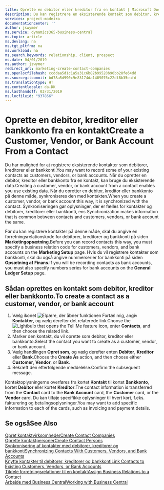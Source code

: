 ```yaml
---
title: Oprette en debitor eller kreditor fra en kontakt | Microsoft Docs
description: Du kan registrere en eksisterende kontakt som debitor, kreditor eller bankkonto med eksisterende data og angive en forretningsrelation.
services: project-madeira
documentationcenter: ''
author: jswymer
ms.service: dynamics365-business-central
ms.topic: article
ms.devlang: na
ms.tgt_pltfrm: na
ms.workload: na
ms.search.keywords: relationship, client, prospect
ms.date: 04/01/2019
ms.author: jswymer
redirect_url: marketing-create-contact-companies
ms.openlocfilehash: ccddaa5d1c1a5a31c6b82b99520b90bb28fe64dd
ms.sourcegitcommit: bd78a5d990c9e83174da1409076c22df8b35eafd
ms.translationtype: HT
ms.contentlocale: da-DK
ms.lasthandoff: 03/31/2019
ms.locfileid: "937866"
---
```

# <a name="create-a-customer-vendor-or-bank-account-from-a-contact"></a><span data-ttu-id="5d4c4-103">Oprette en debitor, kreditor eller bankkonto fra en kontakt</span><span class="sxs-lookup"><span data-stu-id="5d4c4-103">Create a Customer, Vendor, or Bank Account From a Contact</span></span>
<span data-ttu-id="5d4c4-104">Du har mulighed for at registrere eksisterende kontakter som debitorer, kreditorer eller bankkonti.</span><span class="sxs-lookup"><span data-stu-id="5d4c4-104">You may want to record some of your existing contacts as customers, vendors, or bank accounts.</span></span> <span data-ttu-id="5d4c4-105">Når du opretter en debitor, kreditor eller bankkonto fra en kontakt, kan bruge du eksisterende data.</span><span class="sxs-lookup"><span data-stu-id="5d4c4-105">Creating a customer, vendor, or bank account from a contact enables you use existing data.</span></span> <span data-ttu-id="5d4c4-106">Når du opretter en debitor, kreditor eller bankkonto på denne måde, synkroniseres den med kontakten.</span><span class="sxs-lookup"><span data-stu-id="5d4c4-106">When you create a customer, vendor, or bank account this way, it is synchronized with the contact.</span></span> <span data-ttu-id="5d4c4-107">Synkroniseringen gør oplysninger, der er fælles for kontakter og debitorer, kreditorer eller bankkonti, ens.</span><span class="sxs-lookup"><span data-stu-id="5d4c4-107">Synchronization makes information that is common between contacts and customers, vendors, or bank account the same.</span></span>

<span data-ttu-id="5d4c4-108">Før du kan registrere kontakter på denne måde, skal du angive en forretningsrelationskode for debitorer, kreditorer og bankkonti på siden **Marketingopsætning**.</span><span class="sxs-lookup"><span data-stu-id="5d4c4-108">Before you can record contacts this way, you must specify a business relation code for customers, vendors, and bank accounts on the **Marketing Setup** page.</span></span> <span data-ttu-id="5d4c4-109">Hvis du vil registrere kontakter som bankkonti, skal du også angive nummerserier for bankkonti på siden **Opsætning af Finans**.</span><span class="sxs-lookup"><span data-stu-id="5d4c4-109">If you will be recording contacts as bank accounts, you must also specify numbers series for bank accounts on the **General Ledger Setup** page.</span></span>

## <a name="to-create-a-contact-as-a-customer-vendor-or-bank-account"></a><span data-ttu-id="5d4c4-110">Sådan oprettes en kontakt som debitor, kreditor eller bankkonto.</span><span class="sxs-lookup"><span data-stu-id="5d4c4-110">To create a contact as a customer, vendor, or bank account</span></span>
1. <span data-ttu-id="5d4c4-111">Vælg ikonet ![Elpære, der åbner funktionen Fortæl mig](media/ui-search/search_small.png "Fortæl mig, hvad du vil foretage dig"), angiv **Kontakter**, og vælg derefter det relaterede link.</span><span class="sxs-lookup"><span data-stu-id="5d4c4-111">Choose the ![Lightbulb that opens the Tell Me feature](media/ui-search/search_small.png "Tell me what you want to do") icon, enter **Contacts**, and then choose the related link.</span></span>
2. <span data-ttu-id="5d4c4-112">Marker den kontakt, du vil oprette som debitor, kreditor eller bankkonto.</span><span class="sxs-lookup"><span data-stu-id="5d4c4-112">Select the contact you want to create as a customer, vendor, or bank account.</span></span>
3. <span data-ttu-id="5d4c4-113">Vælg handlingen **Opret som**, og vælg derefter enten **Debitor**, **Kreditor** eller **Bank**.</span><span class="sxs-lookup"><span data-stu-id="5d4c4-113">Choose the **Create As** action, and then choose either **Customer**, **Vendor**, or **Bank**.</span></span>
4. <span data-ttu-id="5d4c4-114">Bekræft den efterfølgende meddelelse.</span><span class="sxs-lookup"><span data-stu-id="5d4c4-114">Confirm the subsequent message.</span></span>

<span data-ttu-id="5d4c4-115">Kontaktoplysningerne overføres fra kortet **Kontakt** til kortet **Bankkonto**, kortet **Debitor** eller kortet **Kreditor**.</span><span class="sxs-lookup"><span data-stu-id="5d4c4-115">The contact information is transferred from the **Contact** card to the **Bank Account** card, the **Customer** card, or the **Vendor** card.</span></span> <span data-ttu-id="5d4c4-116">Du kan tilføje specifikke oplysninger til hvert kort, f.eks. fakturering og betalingsoplysninger.</span><span class="sxs-lookup"><span data-stu-id="5d4c4-116">You may want to add specific information to each of the cards, such as invoicing and payment details.</span></span>

## <a name="see-also"></a><span data-ttu-id="5d4c4-117">Se også</span><span class="sxs-lookup"><span data-stu-id="5d4c4-117">See Also</span></span>
[<span data-ttu-id="5d4c4-118">Opret kontaktvirksomheder</span><span class="sxs-lookup"><span data-stu-id="5d4c4-118">Create Contact Companies</span></span>](marketing-create-contact-companies.md)  
[<span data-ttu-id="5d4c4-119">Oprette kontaktpersoner</span><span class="sxs-lookup"><span data-stu-id="5d4c4-119">Create Contact Persons</span></span>](marketing-create-contact-persons.md)  
[<span data-ttu-id="5d4c4-120">Synkronisering af kontakter med debitorer, kreditorer og bankkonti</span><span class="sxs-lookup"><span data-stu-id="5d4c4-120">Synchronizing Contacts With Customers, Vendors, and Bank Accounts</span></span>](marketing-synchronize-contacts-customers-vendors-bank-accounts.md)  
[<span data-ttu-id="5d4c4-121">Knytte kontakter til debitorer, kreditorer og bankkonti</span><span class="sxs-lookup"><span data-stu-id="5d4c4-121">Link Contacts to Existing Customers, Vendors, or Bank Accounts</span></span>](marketing-how-link-contact.md)  
[<span data-ttu-id="5d4c4-122">Tildele forretningsrelationer til en kontakt</span><span class="sxs-lookup"><span data-stu-id="5d4c4-122">Assign Business Relations to a Contact</span></span>](marketing-business-relations.md#AssignBusRelContact)  
[<span data-ttu-id="5d4c4-123">Arbejde med Business Central</span><span class="sxs-lookup"><span data-stu-id="5d4c4-123">Working with Business Central</span></span>](ui-work-product.md)
